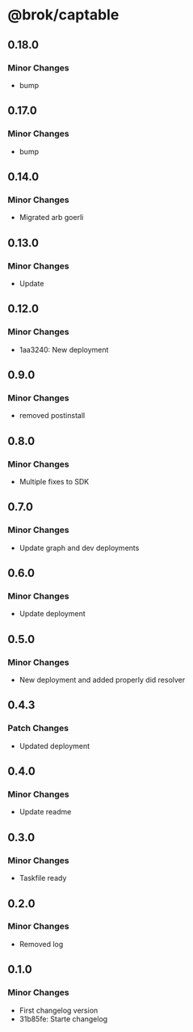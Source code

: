 # @brok/captable

## 0.18.0

### Minor Changes

- bump

## 0.17.0

### Minor Changes

- bump

## 0.14.0

### Minor Changes

- Migrated arb goerli

## 0.13.0

### Minor Changes

- Update

## 0.12.0

### Minor Changes

- 1aa3240: New deployment

## 0.9.0

### Minor Changes

- removed postinstall

## 0.8.0

### Minor Changes

- Multiple fixes to SDK

## 0.7.0

### Minor Changes

- Update graph and dev deployments

## 0.6.0

### Minor Changes

- Update deployment

## 0.5.0

### Minor Changes

- New deployment and added properly did resolver

## 0.4.3

### Patch Changes

- Updated deployment

## 0.4.0

### Minor Changes

- Update readme

## 0.3.0

### Minor Changes

- Taskfile ready

## 0.2.0

### Minor Changes

- Removed log

## 0.1.0

### Minor Changes

- First changelog version
- 31b85fe: Starte changelog
